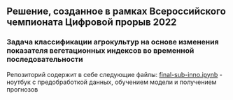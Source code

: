 ## Решение, созданное в рамках Всероссийского чемпионата Цифровой прорыв 2022
### Задача классификации агрокультур на основе изменения показателя вегетационных индексов во временной последовательности
Репозиторий содержит в себе следующие файлы:
[final-sub-inno.ipynb](https://github.com/miglss/ai_innopolis/blob/main/final-sub-inno.ipynb) - ноутбук с предобработкой данных, обучением модели и получением прогнозов
